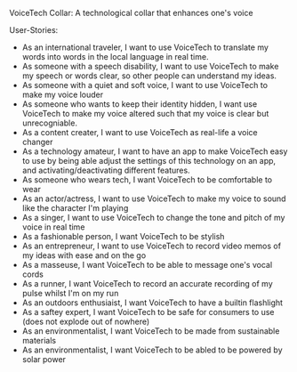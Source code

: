 VoiceTech Collar: A technological collar that enhances one's voice

User-Stories:
- As an international traveler, I want to use VoiceTech to translate my words into words in the local language in real time.
- As someone with a speech disability, I want to use VoiceTech to make my speech or words clear, so other people can understand my ideas.
- As someone with a quiet and soft voice, I want to use VoiceTech to make my voice louder
- As someone who wants to keep their identity hidden, I want use VoiceTech to make my voice altered such that my voice is clear but unrecogniable.
- As a content creater, I want to use VoiceTech as real-life a voice changer
- As a technology amateur, I want to have an app to make VoiceTech easy to use by being able adjust the settings of this technology on an app, and activating/deactivating different features.
- As someone who wears tech, I want VoiceTech to be comfortable to wear
- As an actor/actress, I want to use VoiceTech to make my voice to sound like the character I'm playing
- As a singer, I want to use VoiceTech to change the tone and pitch of my voice in real time
- As a fashionable person, I want VoiceTech to be stylish
- As an entrepreneur, I want to use VoiceTech to record video memos of my ideas with ease and on the go
- As a masseuse, I want VoiceTech to be able to message one's vocal cords
- As a runner, I want VoiceTech to record an accurate recording of my pulse whilst I'm on my run
- As an outdoors enthusiaist, I want VoiceTech to have a builtin flashlight
- As a saftey expert, I want VoiceTech to be safe for consumers to use (does not explode out of nowhere)
- As an environmentalist, I want VoiceTech to be made from sustainable materials
- As an environmentalist, I want VoiceTech to be abled to be powered by solar power